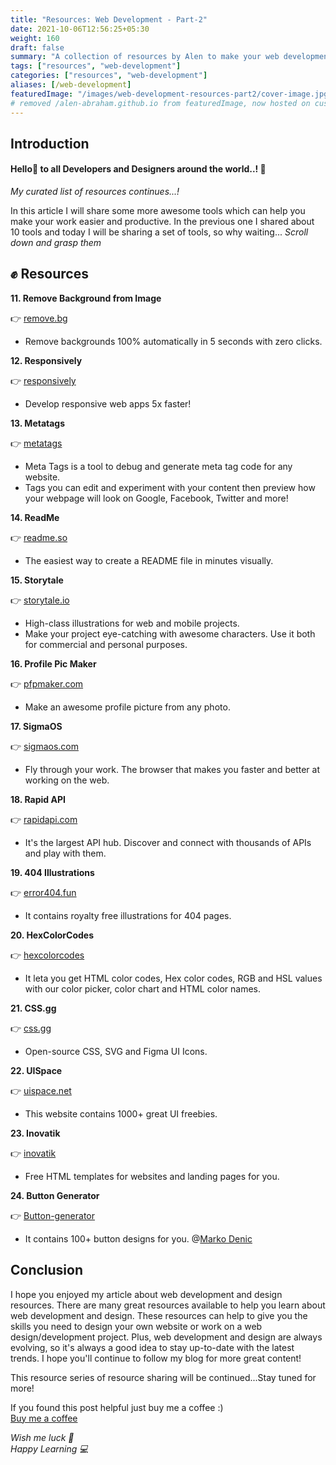 ```yaml
---
title: "Resources: Web Development - Part-2"
date: 2021-10-06T12:56:25+05:30
weight: 160
draft: false
summary: "A collection of resources by Alen to make your web development process easier."
tags: ["resources", "web-development"]
categories: ["resources", "web-development"]
aliases: [/web-development]
featuredImage: "/images/web-development-resources-part2/cover-image.jpg"
# removed /alen-abraham.github.io from featuredImage, now hosted on custom domain.
---
```


## Introduction

#### Hello👋 to all Developers and Designers around the world..!  🌈

*My curated list of resources continues...!*

In this article I will share some more awesome tools which can help you make your work easier and productive. In the previous one I shared about 10 tools and today I will be sharing a set of tools, so why waiting...  *Scroll down and grasp them*

## ✊ Resources

**11. Remove Background from Image**

👉 [remove.bg](https://www.remove.bg/)

- Remove backgrounds 100% automatically in 5 seconds with zero clicks.

**12. Responsively**

👉 [responsively](https://responsively.app/)

- Develop responsive web apps 5x faster!

**13. Metatags**

👉 [metatags](https://metatags.io/)

- Meta Tags is a tool to debug and generate meta tag code for any website. 
- Tags you can edit and experiment with your content then preview how your webpage will look on Google, Facebook, Twitter and more!

**14. ReadMe**

👉 [readme.so](https://readme.so/)

- The easiest way to create a README file in minutes visually.

**15. Storytale**

👉 [storytale.io](https://storytale.io/)

- High-class illustrations for web and mobile projects.
- Make your project eye-catching with awesome characters. Use it both for commercial and personal purposes.

**16. Profile Pic Maker**

👉 [pfpmaker.com](https://pfpmaker.com/)

- Make an awesome profile picture from any photo.

**17. SigmaOS**

👉 [sigmaos.com](web.https://sigmaos.com/)

- Fly through your work. The browser that makes you faster and better at working on the web.

**18. Rapid API**

👉 [rapidapi.com](https://rapidapi.com/hub)

- It's the largest API hub. Discover and connect with thousands of APIs and play with them.

**19. 404 Illustrations**

👉 [error404.fun](https://error404.fun/)

- It contains royalty free illustrations for 404 pages.

**20. HexColorCodes**

👉 [hexcolorcodes](https://hexcolorcodes.org/)

- It leta you get HTML color codes, Hex color codes, RGB and HSL values with our color picker, color chart and HTML color names.

**21. CSS.gg**

👉 [css.gg](https://css.gg/)

- Open-source CSS, SVG and Figma UI Icons.

**22. UISpace**

👉 [uispace.net](https://uispace.net/)

- This website contains 1000+ great UI freebies.

**23. Inovatik**

👉 [inovatik](https://inovatik.com/)

- Free HTML templates for websites and landing pages for you.

**24. Button Generator**

👉 [Button-generator](https://markodenic.com/tools/buttons-generator/)

- It contains 100+ button designs for you.  @[Marko Denic](@denic)

## Conclusion

I hope you enjoyed my article about web development and design resources. There are many great resources available to help you learn about web development and design. These resources can help to give you the skills you need to design your own website or work on a web design/development project. Plus, web development and design are always evolving, so it's always a good idea to stay up-to-date with the latest trends. I hope you'll continue to follow my blog for more great content!

This resource series of resource sharing will be continued...Stay tuned for more!

If you found this post helpful just buy me a coffee :)  
[Buy me a coffee](https://www.buymeacoffee.com/alenabraham)

*Wish me luck 🌟*  
*Happy Learning  💻*